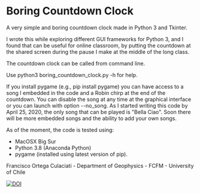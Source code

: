 # Boring Countdown Clock
A very simple and boring countdown clock made in Python 3 and Tkinter. 

I wrote this while exploring different GUI frameworks for Python 3, and I found that can be useful for online classroom, by putting the countdown at the shared screen during the pause I make at the middle of the long class. 

The countdown clock can be called from command line.

Use python3 boring_countdown_clock.py -h for help.

If you install pygame (e.g., pip install pygame) you can have access to a song I embedded in the code and a Robin chirp at the end of the countdown. You can disable the song at any time at the graphical interface or you can launch with option --no_song. As I started writing this code by April 25, 2020, the only song that can be played is "Bella Ciao". Soon there will be more embedded songs and the ability to add your own songs.

As of the moment, the code is tested using:
   - MacOSX Big Sur
   - Python 3.8 (Anaconda Python)
   - pygame (installed using latest version of pip).

Francisco Ortega Culaciati - Department of Geophysics - FCFM - University of Chile

[![DOI](https://zenodo.org/badge/4922287.svg)](https://doi.org/10.5281/zenodo.4922287)
